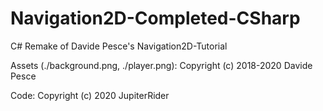# Navigation2D-Completed-CSharp
C# Remake of Davide Pesce's Navigation2D-Tutorial

Assets (./background.png, ./player.png): Copyright (c) 2018-2020 Davide Pesce

Code: Copyright (c) 2020 JupiterRider
